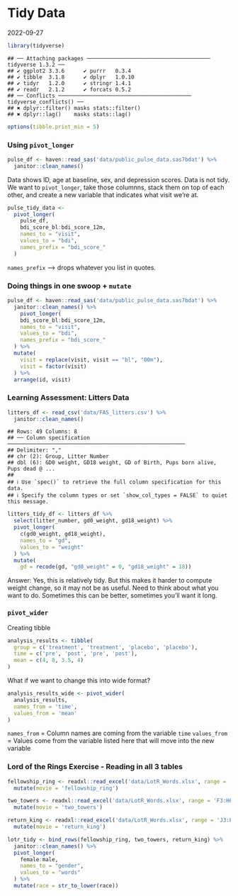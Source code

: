 Tidy Data
================
2022-09-27

``` r
library(tidyverse)
```

    ## ── Attaching packages ─────────────────────────────────────── tidyverse 1.3.2 ──
    ## ✔ ggplot2 3.3.6      ✔ purrr   0.3.4 
    ## ✔ tibble  3.1.8      ✔ dplyr   1.0.10
    ## ✔ tidyr   1.2.0      ✔ stringr 1.4.1 
    ## ✔ readr   2.1.2      ✔ forcats 0.5.2 
    ## ── Conflicts ────────────────────────────────────────── tidyverse_conflicts() ──
    ## ✖ dplyr::filter() masks stats::filter()
    ## ✖ dplyr::lag()    masks stats::lag()

``` r
options(tibble.print_min = 5)
```

### Using `pivot_longer`

``` r
pulse_df <- haven::read_sas('data/public_pulse_data.sas7bdat') %>%
  janitor::clean_names()
```

Data shows ID, age at baseline, sex, and depression scores. Data is not
tidy. We want to `pivot_longer`, take those columnns, stack them on top
of each other, and create a new variable that indicates what visit we’re
at.

``` r
pulse_tidy_data <-
  pivot_longer(
    pulse_df, 
    bdi_score_bl:bdi_score_12m,
    names_to = "visit",
    values_to = "bdi",
    names_prefix = "bdi_score_"
  )
```

`names_prefix` –\> drops whatever you list in quotes.

### Doing things in one swoop + `mutate`

``` r
pulse_df <- haven::read_sas('data/public_pulse_data.sas7bdat') %>%
  janitor::clean_names() %>% 
    pivot_longer(
    bdi_score_bl:bdi_score_12m,
    names_to = "visit",
    values_to = "bdi",
    names_prefix = "bdi_score_"
  ) %>% 
  mutate(
    visit = replace(visit, visit == "bl", "00m"),
    visit = factor(visit)
  ) %>% 
  arrange(id, visit)
```

### Learning Assessment: Litters Data

``` r
litters_df <- read_csv('data/FAS_litters.csv') %>% 
  janitor::clean_names()
```

    ## Rows: 49 Columns: 8
    ## ── Column specification ────────────────────────────────────────────────────────
    ## Delimiter: ","
    ## chr (2): Group, Litter Number
    ## dbl (6): GD0 weight, GD18 weight, GD of Birth, Pups born alive, Pups dead @ ...
    ## 
    ## ℹ Use `spec()` to retrieve the full column specification for this data.
    ## ℹ Specify the column types or set `show_col_types = FALSE` to quiet this message.

``` r
litters_tidy_df <- litters_df %>% 
  select(litter_number, gd0_weight, gd18_weight) %>% 
  pivot_longer(
    c(gd0_weight, gd18_weight),
    names_to = "gd",
    values_to = "weight"
  ) %>% 
  mutate(
    gd = recode(gd, "gd0_weight" = 0, "gd18_weight" = 18))
```

Answer: Yes, this is relatively tidy. But this makes it harder to
compute weight change, so it may not be as useful. Need to think about
what you want to do. Sometimes this can be better, sometimes you’ll want
it long.

### `pivot_wider`

Creating tibble

``` r
analysis_results <- tibble(
  group = c('treatment', 'treatment', 'placebo', 'placebo'),
  time = c('pre', 'post', 'pre', 'post'),
  mean = c(4, 8, 3.5, 4)
)
```

What if we want to change this into wide format?

``` r
analysis_results_wide <- pivot_wider(
  analysis_results,
  names_from = 'time',
  values_from = 'mean'
)
```

`names_from` = Column names are coming from the variable `time`
`values_from` = Values come from the variable listed here that will move
into the new variable

### Lord of the Rings Exercise - Reading in all 3 tables

``` r
fellowship_ring <- readxl::read_excel('data/LotR_Words.xlsx', range = 'B3:D6') %>% 
  mutate(movie = 'fellowship_ring')

two_towers <- readxl::read_excel('data/LotR_Words.xlsx', range = 'F3:H6') %>% 
  mutate(movie = 'two_towers')

return_king <- readxl::read_excel('data/LotR_Words.xlsx', range = 'J3:L6') %>% 
  mutate(movie = 'return_king')

lotr_tidy <- bind_rows(fellowship_ring, two_towers, return_king) %>% 
  janitor::clean_names() %>% 
  pivot_longer(
    female:male,
    names_to = "gender",
    values_to = "words"
  ) %>% 
  mutate(race = str_to_lower(race))
```
